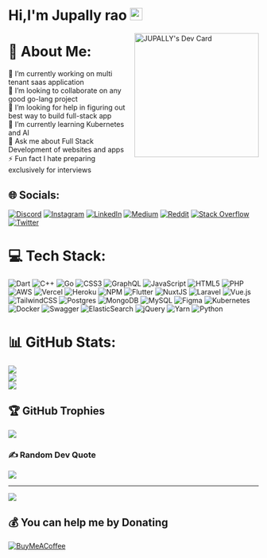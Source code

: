 # Hi,I'm Jupally rao <img src="https://media.giphy.com/media/hvRJCLFzcasrR4ia7z/giphy.gif" width="25px">

<a href="https://app.daily.dev/Jupally"><img src="https://api.daily.dev/devcards/25d225d8f5bb4f6ebc105db052f6157f.png?r=scl" align="right" width="250" alt="JUPALLY's Dev Card"/></a>

# 💫 About Me:
🔭 I’m currently working on multi tenant saas application  <br>👯 I’m looking to collaborate on any good go-lang project<br>🤝 I’m looking for help in figuring out best way to build full-stack app<br>🌱 I’m currently learning Kubernetes and AI<br>💬 Ask me about Full Stack Development of websites and apps<br>⚡ Fun fact I hate preparing exclusively for interviews


## 🌐 Socials:
[![Discord](https://img.shields.io/badge/Discord-%237289DA.svg?logo=discord&logoColor=white)](htttps://discord.gg/replace) [![Instagram](https://img.shields.io/badge/Instagram-%23E4405F.svg?logo=Instagram&logoColor=white)](https://instagram.com/jupally.rao) [![LinkedIn](https://img.shields.io/badge/LinkedIn-%230077B5.svg?logo=linkedin&logoColor=white)](https://linkedin.com/in/narasimhajupally) [![Medium](https://img.shields.io/badge/Medium-12100E?logo=medium&logoColor=white)](https://medium.com/@narasimhajupally) [![Reddit](https://img.shields.io/badge/Reddit-%23FF4500.svg?logo=Reddit&logoColor=white)](https://reddit.com/user/Jupally_theFirst) [![Stack Overflow](https://img.shields.io/badge/-Stackoverflow-FE7A16?logo=stack-overflow&logoColor=white)](https://stackoverflow.com/users/11072466) [![Twitter](https://img.shields.io/badge/Twitter-%231DA1F2.svg?logo=Twitter&logoColor=white)](https://twitter.com/narasimha_1997) 

# 💻 Tech Stack:
![Dart](https://img.shields.io/badge/dart-%230175C2.svg?style=flat&logo=dart&logoColor=white) ![C++](https://img.shields.io/badge/c++-%2300599C.svg?style=flat&logo=c%2B%2B&logoColor=white) ![Go](https://img.shields.io/badge/go-%2300ADD8.svg?style=flat&logo=go&logoColor=white) ![CSS3](https://img.shields.io/badge/css3-%231572B6.svg?style=flat&logo=css3&logoColor=white) ![GraphQL](https://img.shields.io/badge/-GraphQL-E10098?style=flat&logo=graphql&logoColor=white) ![JavaScript](https://img.shields.io/badge/javascript-%23323330.svg?style=flat&logo=javascript&logoColor=%23F7DF1E) ![HTML5](https://img.shields.io/badge/html5-%23E34F26.svg?style=flat&logo=html5&logoColor=white) ![PHP](https://img.shields.io/badge/php-%23777BB4.svg?style=flat&logo=php&logoColor=white) ![AWS](https://img.shields.io/badge/AWS-%23FF9900.svg?style=flat&logo=amazon-aws&logoColor=white) ![Vercel](https://img.shields.io/badge/vercel-%23000000.svg?style=flat&logo=vercel&logoColor=white) ![Heroku](https://img.shields.io/badge/heroku-%23430098.svg?style=flat&logo=heroku&logoColor=white) ![NPM](https://img.shields.io/badge/NPM-%23000000.svg?style=flat&logo=npm&logoColor=white) ![Flutter](https://img.shields.io/badge/Flutter-%2302569B.svg?style=flat&logo=Flutter&logoColor=white) ![NuxtJS](https://img.shields.io/badge/Nuxt-black?style=flat&logo=nuxt.js&logoColor=white) ![Laravel](https://img.shields.io/badge/laravel-%23FF2D20.svg?style=flat&logo=laravel&logoColor=white) ![Vue.js](https://img.shields.io/badge/vuejs-%2335495e.svg?style=flat&logo=vuedotjs&logoColor=%234FC08D) ![TailwindCSS](https://img.shields.io/badge/tailwindcss-%2338B2AC.svg?style=flat&logo=tailwind-css&logoColor=white) ![Postgres](https://img.shields.io/badge/postgres-%23316192.svg?style=flat&logo=postgresql&logoColor=white) ![MongoDB](https://img.shields.io/badge/MongoDB-%234ea94b.svg?style=flat&logo=mongodb&logoColor=white) ![MySQL](https://img.shields.io/badge/mysql-%2300f.svg?style=flat&logo=mysql&logoColor=white) 	![Figma](https://img.shields.io/badge/figma-%23F24E1E.svg?style=flat&logo=figma&logoColor=white) ![Kubernetes](https://img.shields.io/badge/kubernetes-%23326ce5.svg?style=flat&logo=kubernetes&logoColor=white) ![Docker](https://img.shields.io/badge/docker-%230db7ed.svg?style=flat&logo=docker&logoColor=white) ![Swagger](https://img.shields.io/badge/-Swagger-%23Clojure?style=flat&logo=swagger&logoColor=white) ![ElasticSearch](https://img.shields.io/badge/-ElasticSearch-005571?style=flat&logo=elasticsearch) ![jQuery](https://img.shields.io/badge/jquery-%230769AD.svg?style=flat&logo=jquery&logoColor=white) ![Yarn](https://img.shields.io/badge/yarn-%232C8EBB.svg?style=flat&logo=yarn&logoColor=white) ![Python](https://img.shields.io/badge/python-3670A0?style=flat&logo=python&logoColor=ffdd54)
# 📊 GitHub Stats:
![](https://github-readme-stats.vercel.app/api?username=narasimhajupally&theme=merko&hide_border=true&include_all_commits=true&count_private=true)<br/>
![](https://github-readme-streak-stats.herokuapp.com/?user=narasimhajupally&theme=merko&hide_border=true)<br/>
![](https://github-readme-stats.vercel.app/api/top-langs/?username=narasimhajupally&theme=merko&hide_border=true&include_all_commits=true&count_private=true&layout=compact)

## 🏆 GitHub Trophies
![](https://github-profile-trophy.vercel.app/?username=narasimhajupally&theme=gruvbox&no-frame=true&no-bg=true&margin-w=4)

### ✍️ Random Dev Quote
![](https://quotes-github-readme.vercel.app/api?type=vetical&theme=merko)

---
[![](https://visitcount.itsvg.in/api?id=narasimhajupally&icon=0&color=0)](https://visitcount.itsvg.in)

  ## 💰 You can help me by Donating
  [![BuyMeACoffee](https://img.shields.io/badge/Buy%20Me%20a%20Coffee-ffdd00?style=for-the-badge&logo=buy-me-a-coffee&logoColor=black)](https://buymeacoffee.com/jupally) 

  
<!-- Proudly created with GPRM ( https://gprm.itsvg.in ) -->
